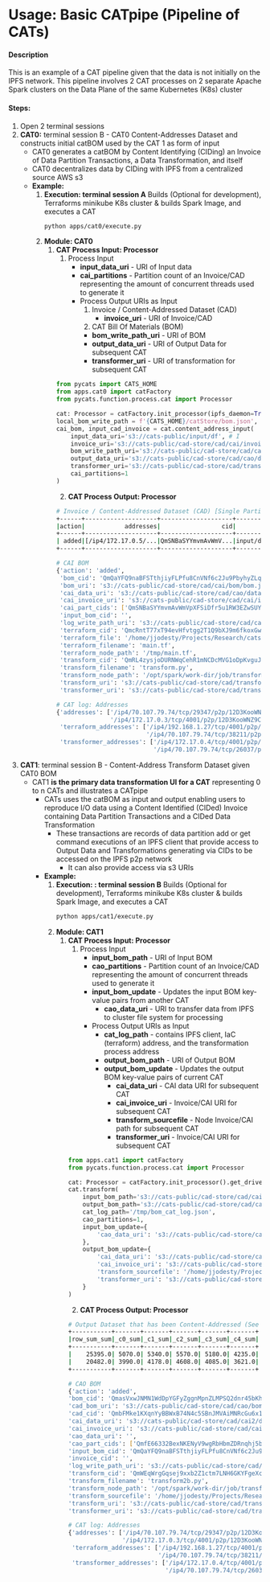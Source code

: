 # Usage: Basic CATpipe (Pipeline of CATs)

#### Description

This is an example of a CAT pipeline given that the data is not initially on the IPFS network. This pipeline involves 2 
CAT processes on 2 separate Apache Spark clusters on the Data Plane of the same Kubernetes (K8s) cluster


#### Steps:
1. Open 2 terminal sessions
2. **CAT0:** terminal session B - CAT0 Content-Addresses Dataset and constructs initial catBOM used by the CAT 1 as form
of input
   * CAT0 generates a catBOM by Content Identifying (CIDing) an Invoice of Data Partition Transactions, a Data 
       Transformation, and itself
   * CAT0 decentralizes data by CIDing with IPFS from a centralized source AWS s3
   * **Example:**
     1. **Execution: terminal session A**
         Builds (Optional for development), Terraforms minikube K8s cluster & builds Spark Image, and executes a CAT
         ```bash
         python apps/cat0/execute.py
         ```
     2. **Module: CAT0**
        1. **CAT Process Input: Processor**
           1. Process Input
              * **input_data_uri** - URI of Input data
              * **cai_partitions** - Partition count of an Invoice/CAD representing the amount of concurrent threads used 
              to generate it
              * Process Output URIs as Input
                 1. Invoice / Content-Addressed Dataset (CAD)
                    * **invoice_uri** - URI of Invoice/CAD
                 2. CAT Bill Of Materials (BOM) 
                   * **bom_write_path_uri** - URI of BOM
                   * **output_data_uri** - URI of Output Data for subsequent CAT
                   * **transformer_uri** - URI of transformation for subsequent CAT
           ```python
           from pycats import CATS_HOME
           from apps.cat0 import catFactory
           from pycats.function.process.cat import Processor

           cat: Processor = catFactory.init_processor(ipfs_daemon=True)
           local_bom_write_path = f'{CATS_HOME}/catStore/bom.json',
           cai_bom, input_cad_invoice = cat.content_address_input(
               input_data_uri='s3://cats-public/input/df', # I
               invoice_uri='s3://cats-public/cad-store/cad/cai/invoices', # O
               bom_write_path_uri='s3://cats-public/cad-store/cad/cai/bom/bom.json', # O
               output_data_uri='s3://cats-public/cad-store/cad/cao/data', # I/O
               transformer_uri='s3://cats-public/cad-store/cad/transformation/transform.py', # I/O
               cai_partitions=1
           )
           ```     
           2. **CAT Process Output: Processor**
           ```bash
           # Invoice / Content-Addressed Dataset (CAD) [Single Partition]
           +------+--------------------+--------------------+--------------------+---------------+
           |action|           addresses|                 cid|            file_key|       filename|
           +------+--------------------+--------------------+--------------------+---------------+
           | added|[/ip4/172.17.0.5/...|QmSNBaSYYmvmAvWmV...|input/df_json_0/p...|part-00000.json|
           +------+--------------------+--------------------+--------------------+---------------+

           # CAI BOM
           {'action': 'added',
            'bom_cid': 'QmQaYFQ9naBFSTthjiyFLPfu8CnVNf6c2Ju9PbyhyZLqmb',
            'bom_uri': 's3://cats-public/cad-store/cad/cai/bom/bom.json',
            'cai_data_uri': 's3://cats-public/cad-store/cad/cao/data',
            'cai_invoice_uri': 's3://cats-public/cad-store/cad/cai/invoices',
            'cai_part_cids': ['QmSNBaSYYmvmAvWmVpXFSiDfr5u1RW3EZwSUYkibwbG6BZ'],
            'input_bom_cid': '',
            'log_write_path_uri': 's3://cats-public/cad-store/cad/cai/bom/bom_cat_log.json',
            'terraform_cid': 'QmcRntT77xT94evHfvtgg2T1Q9bXJ9m6fkoxGwaWawkZD2',
            'terraform_file': '/home/jjodesty/Projects/Research/cats/main.tf',
            'terraform_filename': 'main.tf',
            'terraform_node_path': '/tmp/main.tf',
            'transform_cid': 'QmRL4zysjoDURNWqCehR1mNCDcMVG1oDpKvguJSmnyhb1e',
            'transform_filename': 'transform.py',
            'transform_node_path': '/opt/spark/work-dir/job/transformation/transform.py',
            'transform_uri': 's3://cats-public/cad-store/cad/transformation/transform.py',
            'transformer_uri': 's3://cats-public/cad-store/cad/transformation/transform.py'}

           # CAT log: Addresses
           {'addresses': ['/ip4/70.107.79.74/tcp/29347/p2p/12D3KooWNZ9C3mHTwZMYwnwcYWn8wbEkNRRFS4Ze27QnuK1jAB1R',
                          '/ip4/172.17.0.3/tcp/4001/p2p/12D3KooWNZ9C3mHTwZMYwnwcYWn8wbEkNRRFS4Ze27QnuK1jAB1R'],
            'terraform_addresses': ['/ip4/192.168.1.27/tcp/4001/p2p/12D3KooWMqjgHjaxpHqQUuBrzPJS7nM1QLQ2tTHZoLYEVVqEbdyD',
                                    '/ip4/70.107.79.74/tcp/38211/p2p/12D3KooWMqjgHjaxpHqQUuBrzPJS7nM1QLQ2tTHZoLYEVVqEbdyD'],
            'transformer_addresses': ['/ip4/172.17.0.4/tcp/4001/p2p/12D3KooWPuCynRm1Xm1tTxzcQatwHjajNteTPdcczU7h1EG2osyG',
                                      '/ip4/70.107.79.74/tcp/26037/p2p/12D3KooWPuCynRm1Xm1tTxzcQatwHjajNteTPdcczU7h1EG2osyG']} 
           ```
4. **CAT1**: terminal session B - Content-Address Transform Dataset given CAT0 BOM
   * CAT1 **is the primary data transformation UI for a CAT** representing 0 to n CATs and illustrates a CATpipe
     * CATs uses the catBOM as input and output enabling users to reproduce I/O data using a Content Identified (CIDed) 
     Invoice containing Data Partition Transactions and a CIDed Data Transformation 
       * These transactions are records of data partition add or get command executions of an IPFS client that provide 
       access to Output Data and Transformations generating via CIDs to be accessed on the IPFS p2p network
         * It can also provide access via s3 URIs
     * **Example:**
       1. **Execution: : terminal session B**
          Builds (Optional for development), Terraforms minikube K8s cluster & builds Spark Image, and executes a CAT
          ```bash
          python apps/cat1/execute.py
          ```
       2. **Module: CAT1**
          1. **CAT Process Input: Processor**
             1. Process Input
                * **input_bom_path** - URI of Input BOM
                * **cao_partitions** - Partition count of an Invoice/CAD representing the amount of concurrent threads used 
                to generate it
                * **input_bom_update** - Updates the input BOM key-value pairs from another CAT
                  * **cao_data_uri** - URI to transfer data from IPFS to cluster file system for processing
                * Process Output URIs as Input
                   * **cat_log_path** - contains IPFS client, IaC (terraform) address, and the transformation process address
                   * **output_bom_path** - URI of Output BOM
                   * **output_bom_update** - Updates the output BOM key-value pairs of current CAT
                     * **cai_data_uri** - CAI data URI for subsequent CAT
                     * **cai_invoice_uri** - Invoice/CAI URI for subsequent CAT
                     * **transform_sourcefile** - Node Invoice/CAI path for subsequent CAT
                     * **transformer_uri** - Invoice/CAI URI for subsequent CAT
             ```python
             from apps.cat1 import catFactory
             from pycats.function.process.cat import Processor

             cat: Processor = catFactory.init_processor().get_driver_ipfs_id()
             cat.transform(
                 input_bom_path='s3://cats-public/cad-store/cad/cai/bom/bom.json',
                 output_bom_path='s3://cats-public/cad-store/cad/cao/bom/output_bom.json',
                 cat_log_path='/tmp/bom_cat_log.json',
                 cao_partitions=1,
                 input_bom_update={
                     'cao_data_uri': 's3://cats-public/cad-store/cad/cao/data'
                 },
                 output_bom_update={
                     'cai_data_uri': 's3://cats-public/cad-store/cad/cai2/data',
                     'cai_invoice_uri': 's3://cats-public/cad-store/cad/cai2/invoices',
                     'transform_sourcefile': '/home/jjodesty/Projects/Research/cats/apps/cat1/transform2b.py',
                     'transformer_uri': 's3://cats-public/cad-store/cad/transformation/transform2b.py'
                 }
             )
             ```
             2. **CAT Process Output: Processor**
             ```bash
             # Output Dataset that has been Content-Addressed (See Invoice / CAD for CAT1)
             +-----------+-------+-------+-------+-------+-------+
             |row_sum_sum|_c0_sum|_c1_sum|_c2_sum|_c3_sum|_c4_sum|
             +-----------+-------+-------+-------+-------+-------+
             |    25395.0| 5070.0| 5340.0| 5570.0| 5180.0| 4235.0|
             |    20482.0| 3990.0| 4178.0| 4608.0| 4085.0| 3621.0|
             +-----------+-------+-------+-------+-------+-------+

             # CAO BOM
             {'action': 'added',
             'bom_cid': 'QmasVxwJNMN1WdDpYGFyZggnMpnZLMPSQ2dnr45bKhG6gh',
             'cad_bom_uri': 's3://cats-public/cad-store/cad/cao/bom/output_bom.json',
             'cad_cid': 'QmbFMke1KXqnYyBBWxB74N4c5SBnJMVAiMNRcGu6x1AwQH',
             'cai_data_uri': 's3://cats-public/cad-store/cad/cai2/data',
             'cai_invoice_uri': 's3://cats-public/cad-store/cad/cai2/invoices',
             'cao_data_uri': '',
             'cao_part_cids': ['QmfE66332BexNKENyV9wgRbHbmZDRnqhj5bv6gpEKc8iUm'],
             'input_bom_cid': 'QmQaYFQ9naBFSTthjiyFLPfu8CnVNf6c2Ju9PbyhyZLqmb',
             'invoice_cid': '',
             'log_write_path_uri': 's3://cats-public/cad-store/cad/cao/bom/bom_cat_log.json',
             'transform_cid': 'QmWEqWrgGqsej9xxb2Z1ctm7LNH6GKYFgeXcwFG2nYFVtD',
             'transform_filename': 'transform2b.py',
             'transform_node_path': '/opt/spark/work-dir/job/transformation/transform2b.py',
             'transform_sourcefile': '/home/jjodesty/Projects/Research/cats/apps/cat1/transform2b.py',
             'transform_uri': 's3://cats-public/cad-store/cad/transformation/transform2b.py',
             'transformer_uri': 's3://cats-public/cad-store/cad/transformation/transform2b.py'}

             # CAT log: Addresses
             {'addresses': ['/ip4/70.107.79.74/tcp/29347/p2p/12D3KooWNZ9C3mHTwZMYwnwcYWn8wbEkNRRFS4Ze27QnuK1jAB1R',
                            '/ip4/172.17.0.3/tcp/4001/p2p/12D3KooWNZ9C3mHTwZMYwnwcYWn8wbEkNRRFS4Ze27QnuK1jAB1R'],
              'terraform_addresses': ['/ip4/192.168.1.27/tcp/4001/p2p/12D3KooWMqjgHjaxpHqQUuBrzPJS7nM1QLQ2tTHZoLYEVVqEbdyD',
                                      '/ip4/70.107.79.74/tcp/38211/p2p/12D3KooWMqjgHjaxpHqQUuBrzPJS7nM1QLQ2tTHZoLYEVVqEbdyD'],
              'transformer_addresses': ['/ip4/172.17.0.4/tcp/4001/p2p/12D3KooWPuCynRm1Xm1tTxzcQatwHjajNteTPdcczU7h1EG2osyG',
                                        '/ip4/70.107.79.74/tcp/26037/p2p/12D3KooWPuCynRm1Xm1tTxzcQatwHjajNteTPdcczU7h1EG2osyG']} 
             ```
        
        